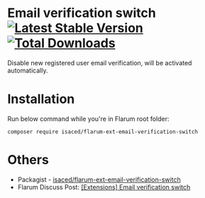 # Email verification switch [![Latest Stable Version](https://poser.pugx.org/isaced/flarum-ext-email-verification-switch/version)](https://packagist.org/packages/isaced/flarum-ext-email-verification-switch) [![Total Downloads](https://poser.pugx.org/isaced/flarum-ext-email-verification-switch/downloads)](https://packagist.org/packages/isaced/flarum-ext-email-verification-switch)
Disable new registered user email verification, will be activated automatically.

# Installation

Run below command while you're in Flarum root folder:

```
composer require isaced/flarum-ext-email-verification-switch
```

# Others

- Packagist - [isaced/flarum-ext-email-verification-switch](https://packagist.org/packages/isaced/flarum-ext-email-verification-switch)
- Flarum Discuss Post: [[Extensions] Email verification switch](https://discuss.flarum.org/d/6485-email-verification-switch/38)
